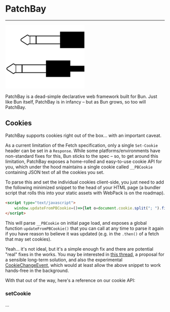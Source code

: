 # PatchBay

---

<img src="PatchBay-logo.png" alt="PatchBay Logo" width="250">

PatchBay is a dead-simple declarative web framework built for Bun. Just like Bun itself, PatchBay is in infancy –
but as Bun grows, so too will PatchBay.

## Cookies

PatchBay supports cookies right out of the box... with an important caveat.

As a current limitation of the Fetch specification, only a single `Set-Cookie` header can be set in a `Response`.
While some platforms/environments have non-standard fixes for this, Bun sticks to the spec – so, to get around this
limitation, PatchBay exposes a home-rolled and easy-to-use cookie API for you, which under the hood maintains a single
cookie called `__PBCookie` containing JSON text of all the cookies you set.

To parse this and set the individual cookies client-side, you just need to add the following minimized
snippet to the head of your HTML page (a bundler script that rolls this into your static assets with WebPack is on the
roadmap).

```html
<script type="text/javascript">
    window.updateFromPBCookie=()=>{let o=document.cookie.split("; ").find(o=>o.startsWith("__PBCookie="));if(!o)return;o=o.replace("__PBCookie=","");const e=JSON.parse(o);for(k in e)document.cookie=k+"="+e[k]};updateFromPBCookie();
</script>
```

This will parse `__PBCookie` on initial page load, and exposes a global function `updateFromPBCookie()` that you can call
at any time to parse it again if you have reason to believe it was updated (e.g. in the `.then()` of a fetch that may
set cookies).

Yeah... it's not ideal, but it's a simple enough fix and there are potential "real" fixes in the works. You may be interested
in [this thread](https://github.com/whatwg/fetch/pull/1346), a proposal for a sensible long-term solution,
and also the experimental [CookieChangeEvent](https://developer.mozilla.org/en-US/docs/Web/API/CookieChangeEvent),
which would at least allow the above snippet to work hands-free in the background.

With that out of the way, here's a reference on our cookie API:

### setCookie

...
